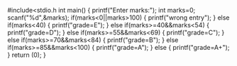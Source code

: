 #include<stdio.h
int main()
{
printf("Enter marks:");
int marks=0;
scanf("%d",&marks);
if(marks<0||marks>100)
{
printf("wrong entry");
}
else if(marks<40)
{
printf("grade=E");
}
else if(marks>=40&&marks<54)
{
printf("grade=D");
}
else if(marks>=55&&marks<69)
{
printf("grade=C");
}
else if(marks>=70&&marks<84)
{
printf("grade=B");
}
else if(marks>=85&&marks<100)
{
printf("grade=A");
}
else
{
printf("grade=A+");
}
return (0);
}
